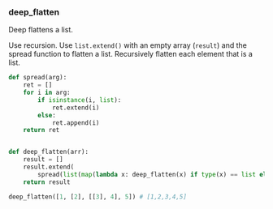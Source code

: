 ### deep_flatten

Deep flattens a list.

Use recursion. Use `list.extend()` with an empty array (`result`) and the spread function to flatten a list. Recursively flatten each element that is a list.

```python
def spread(arg):
    ret = []
    for i in arg:
        if isinstance(i, list):
            ret.extend(i)
        else:
            ret.append(i)
    return ret


def deep_flatten(arr):
    result = []
    result.extend(
        spread(list(map(lambda x: deep_flatten(x) if type(x) == list else x, arr))))
    return result
```

```python
deep_flatten([1, [2], [[3], 4], 5]) # [1,2,3,4,5]
```

